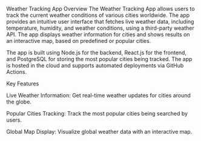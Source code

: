 Weather Tracking App
Overview
The Weather Tracking App allows users to track the current weather conditions of various cities worldwide. The app provides an intuitive user interface that fetches live weather data, including temperature, humidity, and weather conditions, using a third-party weather API. The app displays weather information for cities and shows results on an interactive map, based on predefined or popular cities.

The app is built using Node.js for the backend, React.js for the frontend, and PostgreSQL for storing the most popular cities being tracked. The app is hosted in the cloud and supports automated deployments via GitHub Actions.

Key Features

Live Weather Information: Get real-time weather updates for cities around the globe.


Popular Cities Tracking: Track the most popular cities being searched by users.


Global Map Display: Visualize global weather data with an interactive map.